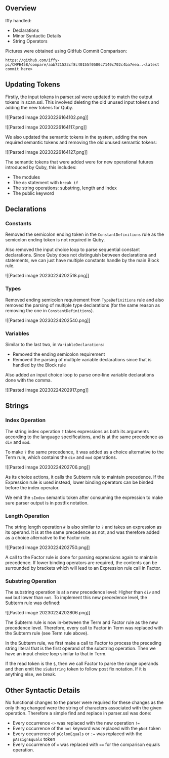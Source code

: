 ## Overview
Iffy handled:
- Declarations
- Minor Syntactic Details
- String Operators

Pictures were obtained using GitHub Commit Comparison:

```
https://github.com/iffy-pi/CMPE458/compare/aab721523cf8c40155f0580c7140c702c4ba7eea..<latest commit here>
```

## Updating Tokens
Firstly, the input tokens in parser.ssl were updated to match the output tokens in scan.ssl. This involved deleting the old unused input tokens and adding the new tokens for Quby.

![[Pasted image 20230226164102.png]]

![[Pasted image 20230226164117.png]]

We also updated the semantic tokens in the system, adding the new required semantic tokens and removing the old unused semantic tokens:

![[Pasted image 20230226164127.png]]

The semantic tokens that were added were for new operational futures introduced by Quby, this includes:
- The modules
- The `do` statement with `break if`
- The string operations: substring, length and index
- The public keyword

## Declarations
### Constants
Removed the semicolon ending token in the `ConstantDefinitions` rule as the semicolon ending token is not required in Quby.

Also removed the input choice loop to parse sequential constant declarations. Since Quby does not distinguish between declarations and statements, we can just have multiple constants handle by the main Block rule.

![[Pasted image 20230224202518.png]]

### Types
Removed ending semicolon requirement from `TypeDefinitions` rule and also removed the parsing of multiple type declarations (for the same reason as removing the one in `ConstantDefinitions`).

![[Pasted image 20230224202540.png]]

### Variables
Similar to the last two, in `VariableDeclarations`:
- Removed the ending semicolon requirement
- Removed the parsing of multiple variable declarations since that is handled by the Block rule

Also added an input choice loop to parse one-line variable declarations done with the comma.

![[Pasted image 20230224202917.png]]


## Strings
### Index Operation
The string index operation `?` takes expressions as both its arguments according to the language specifications, and is at the same precedence as `div` and `mod`.

To make `?` the same precedence, it was added as a choice alternative to the Term rule, which contains the `div` and `mod` operations.


![[Pasted image 20230224202706.png]]

As its choice actions, it calls the Subterm rule to maintain precedence. If the Expression rule is used instead, lower binding operators can be binded before the index operator.

We emit the `sIndex` semantic token after consuming the expression to make sure parser output is in postfix notation.

### Length Operation
The string length operation `#` is also similar to `?` and takes an expression as its operand. It is at the same precedence as not, and was therefore added as a choice alternative to the Factor rule.

![[Pasted image 20230224202750.png]]

A call to the Factor rule is done for parsing expressions again to maintain precedence. If lower binding operators are required, the contents can be surrounded by brackets which will lead to an Expression rule call in Factor.

### Substring Operation
The substring operation is at a new precedence level: Higher than `div` and `mod` but lower than `not`. To implement this new precedence level, the Subterm rule was defined:

![[Pasted image 20230224202806.png]]

The Subterm rule is now in-between the Term and Factor rule as the new precedence level. Therefore, every call to Factor in Term was replaced with the Subterm rule (see Term rule above).

In the Subterm rule, we first make a call to Factor to process the preceding string literal that is the first operand of the substring operation. Then we have an input choice loop similar to that in Term.

If the read token is the `$`, then we call Factor to parse the range operands and then emit the `sSubstring` token to follow post fix notation. If it is anything else, we break.

## Other Syntactic Details
No functional changes to the parser were required for these changes as the only thing changed were the string of characters associated with the given operation. Therefore a simple find and replace in parser.ssl was done:
- Every occurrence `<>` was replaced with the new operation `!=`
- Every occurrence of the `not` keyword was replaced with the `pNot` token
- Every occurrence of `pColonEquals` or `:=` was replaced with the `pAssignEquals` token
- Every occurrence of `=` was replaced with `==` for the comparison equals operation.